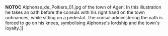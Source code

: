 __NOTOC__ Alphonse_de_Poitiers_01.jpg of the town of Agen. In this illustration he takes an oath before the consuls with his right hand on the town ordinances, while sitting on a pedestal. The consul administering the oath is forced to go on his knees, symbolising Alphonse's lordship and the town's loyalty.]]
